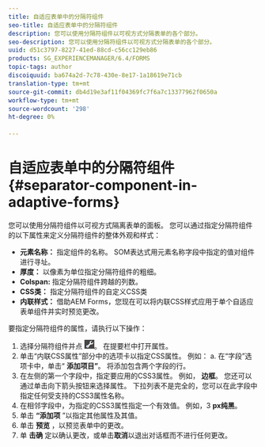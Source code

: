 ```yaml
---
title: 自适应表单中的分隔符组件
seo-title: 自适应表单中的分隔符组件
description: 您可以使用分隔符组件以可视方式分隔表单的各个部分。
seo-description: 您可以使用分隔符组件以可视方式分隔表单的各个部分。
uuid: d51c3797-8227-41ed-88cd-c56cc129eb86
products: SG_EXPERIENCEMANAGER/6.4/FORMS
topic-tags: author
discoiquuid: ba674a2d-7c78-430e-8e17-1a18619e71cb
translation-type: tm+mt
source-git-commit: db4d19e3af11f04369fc7f6a7c13377962f0650a
workflow-type: tm+mt
source-wordcount: '298'
ht-degree: 0%

---
```



# 自适应表单中的分隔符组件 {#separator-component-in-adaptive-forms}

您可以使用分隔符组件以可视方式隔离表单的面板。 您可以通过指定分隔符组件的以下属性来定义分隔符组件的整体外观和样式：

* **元素名称：** 指定组件的名称。 SOM表达式用元素名称字段中指定的值对组件进行寻址。
* **厚度：** 以像素为单位指定分隔符组件的粗细。
* **Colspan:** 指定分隔符组件跨越的列数。
* **CSS类：** 指定分隔符组件的自定义CSS类
* **内联样式：** 借助AEM Forms，您现在可以将内联CSS样式应用于单个自适应表单组件并实时预览更改。

要指定分隔符组件的属性，请执行以下操作：

1. 选择分隔符组件并点 ![按cmppr](assets/cmppr.png)。 在提要栏中打开属性。
1. 单击“内联CSS属性”部分中的选项卡以指定CSS属性。 例如： a. 在“字段”选项卡中，单击“ **添加项目”**。 将添加包含两个字段的行。
1. 在左侧的第一个字段中，指定要应用的CSS3属性。 例如， **边框**。 您还可以通过单击向下箭头按钮来选择属性。 下拉列表不是完全的，您可以在此字段中指定任何受支持的CSS3属性名称。
1. 在相邻字段中，为指定的CSS3属性指定一个有效值。 例如，3 **px纯黑**。
1. 单击 **“添加项** ”以指定其他属性及其值。
1. 单击 **预览** ，以预览表单中的更改。
1. 单 **击确** 定以确认更改，或单击**取消**以退出对话框而不进行任何更改。

